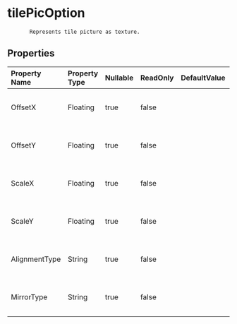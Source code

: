 # **tilePicOption**

           Represents tile picture as texture.            

## **Properties**

| Property Name | Property Type | Nullable |  ReadOnly | DefaultValue | Description | 
| :- | :- | :- |:- |  :- | :- |
|OffsetX|Floating|true|false |  |Gets or sets the X offset for tiling picture. |
|OffsetY|Floating|true|false |  |Gets or sets the Y offset for tiling picture. |
|ScaleX|Floating|true|false |  |Gets or sets the X scale for tiling picture. |
|ScaleY|Floating|true|false |  |Gets or sets the Y scale for tiling picture. |
|AlignmentType|String|true|false |  |Gets or sets the alignment for tiling. |
|MirrorType|String|true|false |  |Gets or sets the mirror type for tiling. |

